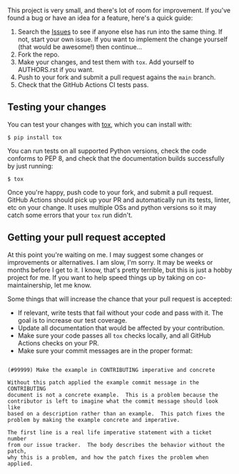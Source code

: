 This project is very small, and there's lot of room for
improvement. If you've found a bug or have an idea for a feature, here's a
quick guide:

1. Search the [Issues](https://github.com/staticjinja/staticjinja/issues) to
   see if anyone else has run into the same thing. If not, start your own
   issue. If you want to implement the change yourself (that would be awesome!)
   then continue...
2. Fork the repo.
3. Make your changes, and test them with `tox`. Add yourself to AUTHORS.rst if
   you want.
4. Push to your fork and submit a pull request agains the `main` branch.
5. Check that the GitHub Actions CI tests pass.

## Testing your changes

You can test your changes with [tox](http://tox.readthedocs.org/en/latest/),
which you can install with:

    $ pip install tox

You can run tests on all supported Python versions, check the code
conforms to PEP 8, and check that the documentation builds
successfully by just running:

    $ tox

Once you're happy, push code to your fork, and submit a pull request. GitHub
Actions should pick up your PR and automatically run its tests, linter, etc on
your change. It uses multiple OSs and python versions so it may catch some
errors that your `tox` run didn't.

## Getting your pull request accepted

At this point you're waiting on me. I may suggest some changes or improvements
or alternatives. I am slow, I'm sorry. It may be weeks or months before I get
to it. I know, that's pretty terrible, but this is just a hobby project for me.
If you want to help speed things up by taking on co-maintainership, let me
know.

Some things that will increase the chance that your pull request is
accepted:

- If relevant, write tests that fail without your code and pass
  with it. The goal is to increase our test coverage.
- Update all documentation that would be affected by your
  contribution.
- Make sure your code passes all `tox` checks locally, and all GitHub Actions
  checks on your PR.
- Make sure your commit messages are in the proper format:

```

(#99999) Make the example in CONTRIBUTING imperative and concrete

Without this patch applied the example commit message in the CONTRIBUTING
document is not a concrete example.  This is a problem because the
contributor is left to imagine what the commit message should look like
based on a description rather than an example.  This patch fixes the
problem by making the example concrete and imperative.

The first line is a real life imperative statement with a ticket number
from our issue tracker.  The body describes the behavior without the patch,
why this is a problem, and how the patch fixes the problem when applied.

```
